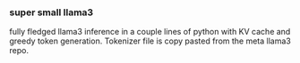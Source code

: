 ### super small llama3

fully fledged llama3 inference in a couple lines of python with KV cache and greedy token generation.
Tokenizer file is copy pasted from the meta llama3 repo.
